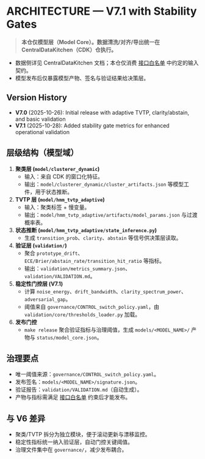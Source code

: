 # ARCHITECTURE — V7.1 with Stability Gates

> **本仓仅模型层（Model Core）。数据清洗/对齐/导出统一在 CentralDataKitchen（CDK）仓执行。**

- 数据侧详见 CentralDataKitchen 文档；本仓仅消费 [接口白名单](INTERFACE_WHITELIST.md) 中约定的输入契约。
- 模型发布后仅暴露模型产物、签名与验证结果给决策层。

## Version History
- **V7.0** (2025-10-26): Initial release with adaptive TVTP, clarity/abstain, and basic validation
- **V7.1** (2025-10-28): Added stability gate metrics for enhanced operational validation

## 层级结构（模型域）
1. **聚类层 (`model/clusterer_dynamic`)**
   - 输入：来自 CDK 的窗口化特征。
   - 输出：`model/clusterer_dynamic/cluster_artifacts.json` 等模型工件，用于状态推断。
2. **TVTP 层 (`model/hmm_tvtp_adaptive`)**
   - 输入：聚类标签 + 慢变量。
   - 输出：`model/hmm_tvtp_adaptive/artifacts/model_params.json` 与过渡概率表。
3. **状态推断 (`model/hmm_tvtp_adaptive/state_inference.py`)**
   - 生成 `transition_prob`、`clarity`、`abstain` 等信号供决策层读取。
4. **验证层 (`validation/`)**
   - 聚合 `prototype_drift`、`ECE/Brier/abstain_rate/transition_hit_ratio` 等指标。
   - 输出：`validation/metrics_summary.json`、`validation/VALIDATION.md`。
5. **稳定性门控层 (V7.1)**
   - 计算 `noise_energy`、`drift_bandwidth`、`clarity_spectrum_power`、`adversarial_gap`。
   - 阈值来自 `governance/CONTROL_switch_policy.yaml`，由 `validation/core/thresholds_loader.py` 加载。
6. **发布门控**
   - `make release` 聚合验证指标与治理阈值，生成 `models/<MODEL_NAME>/` 产物与 `status/model_core.json`。

## 治理要点
- 唯一阈值来源：`governance/CONTROL_switch_policy.yaml`。
- 发布签名：`models/<MODEL_NAME>/signature.json`。
- 验证报告：`validation/VALIDATION.md`（自动生成）。
- 产物与指标需满足 [接口白名单](INTERFACE_WHITELIST.md) 约束后才能发布。

## 与 V6 差异
- 聚类/TVTP 拆分为独立模块，便于滚动更新与漂移监控。
- 稳定性指标统一纳入验证层，自动门控关键阈值。
- 治理文件集中在 `governance/`，减少发布耦合。
